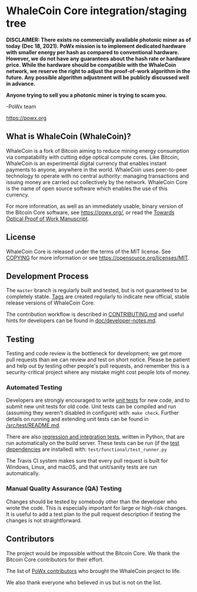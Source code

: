 WhaleCoin Core integration/staging tree
=====================================

**DISCLAIMER: There exists no commercially available photonic miner
as of today (Dec 18, 2021). PoWx mission is to implement dedicated hardware
with smaller energy per hash as compared to conventional hardware.
However, we do not have any guarantees about the hash rate or hardware price.
While the hardware should be compatible with the WhaleCoin network,
we reserve the right to adjust the proof-of-work algorithm in the future.
Any possible algorithm adjustment will be publicly discussed well in advance.**

**Anyone trying to sell you a photonic miner is trying to scam you.**

-PoWx team

https://powx.org

What is WhaleCoin (WhaleCoin)?
-------------------------------

WhaleCoin is a fork of Bitcoin aiming to reduce mining energy consumption via compatability with cutting edge optical compute cores.  Like
Bitcoin, WhaleCoin is an experimental digital currency that enables instant payments
to anyone, anywhere in the world. WhaleCoin uses peer-to-peer technology to
operate with no central authority: managing transactions and issuing money are
carried out collectively by the network. WhaleCoin Core is the name of open
source software which enables the use of this currency.

For more information, as well as an immediately usable, binary version of
the Bitcoin Core software, see https://powx.org/, or read the
[Towards Optical Proof of Work Manuscript](https://assets.pubpub.org/xi9h9rps/01581688887859.pdf).

License
-------

WhaleCoin Core is released under the terms of the MIT license. See [COPYING](COPYING) for more
information or see https://opensource.org/licenses/MIT.

Development Process
-------------------

The `master` branch is regularly built and tested, but is not guaranteed to be
completely stable. [Tags](https://github.com/bitcoin/bitcoin/tags) are created
regularly to indicate new official, stable release versions of WhaleCoin Core.

The contribution workflow is described in [CONTRIBUTING.md](CONTRIBUTING.md)
and useful hints for developers can be found in [doc/developer-notes.md](doc/developer-notes.md).

Testing
-------

Testing and code review is the bottleneck for development; we get more pull
requests than we can review and test on short notice. Please be patient and help out by testing
other people's pull requests, and remember this is a security-critical project where any mistake might cost people
lots of money.

### Automated Testing

Developers are strongly encouraged to write [unit tests](src/test/README.md) for new code, and to
submit new unit tests for old code. Unit tests can be compiled and run
(assuming they weren't disabled in configure) with: `make check`. Further details on running
and extending unit tests can be found in [/src/test/README.md](/src/test/README.md).

There are also [regression and integration tests](/test), written
in Python, that are run automatically on the build server.
These tests can be run (if the [test dependencies](/test) are installed) with: `test/functional/test_runner.py`

The Travis CI system makes sure that every pull request is built for Windows, Linux, and macOS, and that unit/sanity tests are run automatically.

### Manual Quality Assurance (QA) Testing

Changes should be tested by somebody other than the developer who wrote the
code. This is especially important for large or high-risk changes. It is useful
to add a test plan to the pull request description if testing the changes is
not straightforward.


Contributors
------------

The project would be impossible without the Bitcoin Core. We thank the Bitcoin
Core contributors for their effort.

The list of [PoWx contributors](https://github.com/PoWx-Org#contributors) who brought the WhaleCoin project to life.

We also thank everyone who believed in us but is not on the list.
